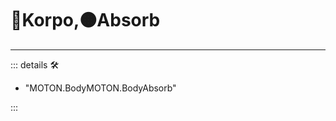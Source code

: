 # 🔷Korpo,🟠Absorb

---

<!-- =================================================== -->
<!-- =================================================== -->
<!-- =================================================== -->
<!-- =================================================== -->
<!-- =================================================== -->
::: details 🛠

- "MOTON.BodyMOTON.BodyAbsorb"

:::
